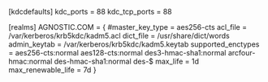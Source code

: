 [kdcdefaults]
 kdc_ports = 88
 kdc_tcp_ports = 88

[realms]
  AGNOSTIC.COM = {
  #master_key_type = aes256-cts
  acl_file = /var/kerberos/krb5kdc/kadm5.acl
  dict_file = /usr/share/dict/words
  admin_keytab = /var/kerberos/krb5kdc/kadm5.keytab
  supported_enctypes = aes256-cts:normal aes128-cts:normal des3-hmac-sha1:normal arcfour-hmac:normal des-hmac-sha1:normal des-$
  max_life = 1d
  max_renewable_life = 7d
 }




